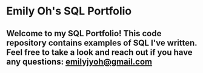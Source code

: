 # Emily Oh's SQL Portfolio

## Welcome to my SQL Portfolio! This code repository contains examples of SQL I've written. Feel free to take a look and reach out if you have any questions: emilyjyoh@gmail.com

